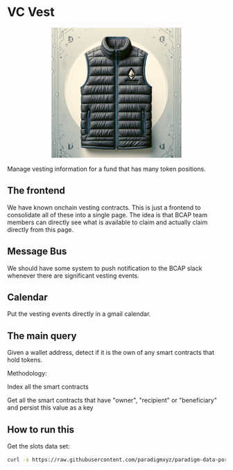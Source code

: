 # VC Vest

<p align="center">
  <img src="./assets/vc-vest1.png" width="300">
</p>

Manage vesting information for a fund that has many token positions.

## The frontend

We have known onchain vesting contracts. This is just a frontend to consolidate all of these into a single page. The idea is that BCAP team members can directly see what is available to claim and actually claim directly from this page.

## Message Bus

We should have some system to push notification to the BCAP slack whenever there are significant vesting events.

## Calendar

Put the vesting events directly in a gmail calendar.

## The main query

Given a wallet address, detect if it is the own of any smart contracts that hold tokens.

Methodology:

Index all the smart contracts

Get all the smart contracts that have "owner", "recipient" or "beneficiary" and persist this value as a key



## How to run this 

Get the slots data set:

``` bash
curl -s https://raw.githubusercontent.com/paradigmxyz/paradigm-data-portal/main/datasets/ethereum_slots/README.md | grep -oE "https://datasets.*parquet" | aria2c -i -    
```

